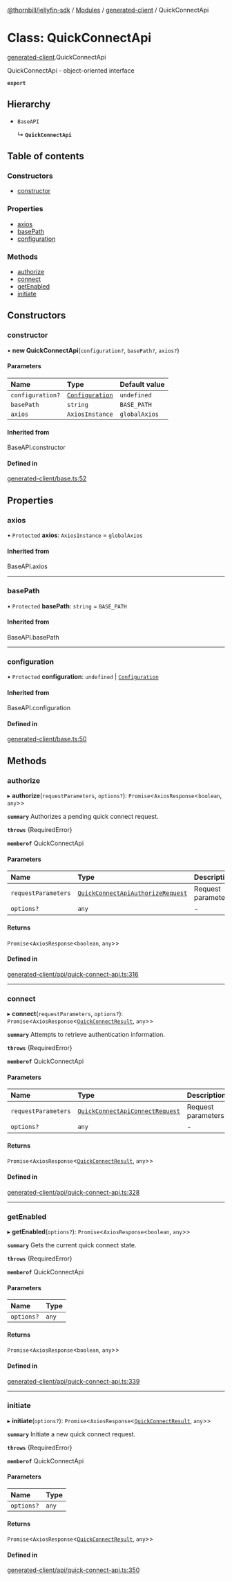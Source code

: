[@thornbill/jellyfin-sdk](../README.md) / [Modules](../modules.md) / [generated-client](../modules/generated_client.md) / QuickConnectApi

# Class: QuickConnectApi

[generated-client](../modules/generated_client.md).QuickConnectApi

QuickConnectApi - object-oriented interface

**`export`**

## Hierarchy

- `BaseAPI`

  ↳ **`QuickConnectApi`**

## Table of contents

### Constructors

- [constructor](generated_client.QuickConnectApi.md#constructor)

### Properties

- [axios](generated_client.QuickConnectApi.md#axios)
- [basePath](generated_client.QuickConnectApi.md#basepath)
- [configuration](generated_client.QuickConnectApi.md#configuration)

### Methods

- [authorize](generated_client.QuickConnectApi.md#authorize)
- [connect](generated_client.QuickConnectApi.md#connect)
- [getEnabled](generated_client.QuickConnectApi.md#getenabled)
- [initiate](generated_client.QuickConnectApi.md#initiate)

## Constructors

### constructor

• **new QuickConnectApi**(`configuration?`, `basePath?`, `axios?`)

#### Parameters

| Name | Type | Default value |
| :------ | :------ | :------ |
| `configuration?` | [`Configuration`](generated_client.Configuration.md) | `undefined` |
| `basePath` | `string` | `BASE_PATH` |
| `axios` | `AxiosInstance` | `globalAxios` |

#### Inherited from

BaseAPI.constructor

#### Defined in

[generated-client/base.ts:52](https://github.com/thornbill/jellyfin-sdk-typescript/blob/3ae780a/src/generated-client/base.ts#L52)

## Properties

### axios

• `Protected` **axios**: `AxiosInstance` = `globalAxios`

#### Inherited from

BaseAPI.axios

___

### basePath

• `Protected` **basePath**: `string` = `BASE_PATH`

#### Inherited from

BaseAPI.basePath

___

### configuration

• `Protected` **configuration**: `undefined` \| [`Configuration`](generated_client.Configuration.md)

#### Inherited from

BaseAPI.configuration

#### Defined in

[generated-client/base.ts:50](https://github.com/thornbill/jellyfin-sdk-typescript/blob/3ae780a/src/generated-client/base.ts#L50)

## Methods

### authorize

▸ **authorize**(`requestParameters`, `options?`): `Promise`<`AxiosResponse`<`boolean`, `any`\>\>

**`summary`** Authorizes a pending quick connect request.

**`throws`** {RequiredError}

**`memberof`** QuickConnectApi

#### Parameters

| Name | Type | Description |
| :------ | :------ | :------ |
| `requestParameters` | [`QuickConnectApiAuthorizeRequest`](../interfaces/generated_client.QuickConnectApiAuthorizeRequest.md) | Request parameters. |
| `options?` | `any` | - |

#### Returns

`Promise`<`AxiosResponse`<`boolean`, `any`\>\>

#### Defined in

[generated-client/api/quick-connect-api.ts:316](https://github.com/thornbill/jellyfin-sdk-typescript/blob/3ae780a/src/generated-client/api/quick-connect-api.ts#L316)

___

### connect

▸ **connect**(`requestParameters`, `options?`): `Promise`<`AxiosResponse`<[`QuickConnectResult`](../interfaces/generated_client.QuickConnectResult.md), `any`\>\>

**`summary`** Attempts to retrieve authentication information.

**`throws`** {RequiredError}

**`memberof`** QuickConnectApi

#### Parameters

| Name | Type | Description |
| :------ | :------ | :------ |
| `requestParameters` | [`QuickConnectApiConnectRequest`](../interfaces/generated_client.QuickConnectApiConnectRequest.md) | Request parameters. |
| `options?` | `any` | - |

#### Returns

`Promise`<`AxiosResponse`<[`QuickConnectResult`](../interfaces/generated_client.QuickConnectResult.md), `any`\>\>

#### Defined in

[generated-client/api/quick-connect-api.ts:328](https://github.com/thornbill/jellyfin-sdk-typescript/blob/3ae780a/src/generated-client/api/quick-connect-api.ts#L328)

___

### getEnabled

▸ **getEnabled**(`options?`): `Promise`<`AxiosResponse`<`boolean`, `any`\>\>

**`summary`** Gets the current quick connect state.

**`throws`** {RequiredError}

**`memberof`** QuickConnectApi

#### Parameters

| Name | Type |
| :------ | :------ |
| `options?` | `any` |

#### Returns

`Promise`<`AxiosResponse`<`boolean`, `any`\>\>

#### Defined in

[generated-client/api/quick-connect-api.ts:339](https://github.com/thornbill/jellyfin-sdk-typescript/blob/3ae780a/src/generated-client/api/quick-connect-api.ts#L339)

___

### initiate

▸ **initiate**(`options?`): `Promise`<`AxiosResponse`<[`QuickConnectResult`](../interfaces/generated_client.QuickConnectResult.md), `any`\>\>

**`summary`** Initiate a new quick connect request.

**`throws`** {RequiredError}

**`memberof`** QuickConnectApi

#### Parameters

| Name | Type |
| :------ | :------ |
| `options?` | `any` |

#### Returns

`Promise`<`AxiosResponse`<[`QuickConnectResult`](../interfaces/generated_client.QuickConnectResult.md), `any`\>\>

#### Defined in

[generated-client/api/quick-connect-api.ts:350](https://github.com/thornbill/jellyfin-sdk-typescript/blob/3ae780a/src/generated-client/api/quick-connect-api.ts#L350)
